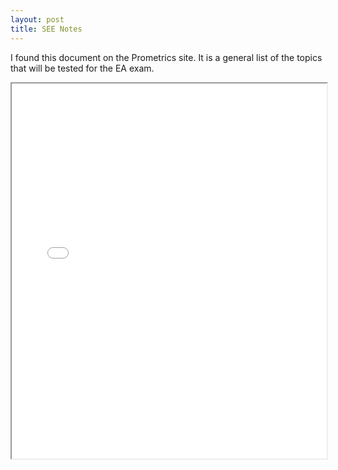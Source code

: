 ```yaml
---
layout: post
title: SEE Notes
---
```

 
I found this document on the Prometrics site. It is a general list of the topics that will be tested for the EA exam.


<div class="pdf-container">
<iframe src="/ea/assets/misc/see-notes/SEE.1.Clean.pdf" height="600" width="100%" allowFullScreen="true"></iframe>
</div>

